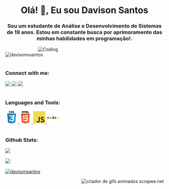 <h1 align="center">Olá! 👋, Eu sou Davison Santos</h1>
<h3 align="center">Sou um estudante de Análise e Desenvolvimento de Sistemas de 19 anos. Estou em constante busca por aprimoramento das minhas habilidades em programação!.</h3>
<img align="right" alt="Coding" width="400" src="https://media.giphy.com/media/v1.Y2lkPTc5MGI3NjExZmRkY2E3ZDMzM2NjMGU2N2IxZDY0ZTBhZWQ2N2FiY2QxYjBlOWZjOSZjdD1n/SWoSkN6DxTszqIKEqv/giphy.gif">


<p align="left"> <img src="https://komarev.com/ghpvc/?username=davisonnsantos&label=Profile%20views&color=0e75b6&style=flat" alt="davisonnsantos" /> </p>

#
### Connect with me:
<p align="left">
  <a href="https://www.linkedin.com/in/davisonsa/" target="_blank"><img src="https://img.shields.io/badge/-LinkedIn-%230077B5?style=for-the-badge&logo=linkedin&logoColor=white" target="_blank"></a>
  <a href="https://discordapp.com/users/400845929348857876" target="blank"><img src="https://img.shields.io/badge/Discord-7289DA?style=for-the-badge&logo=discord&logoColor=white" target="_blank"></a>
  <a href="https://instagram.com/davison_083" target="_blank"><img src="https://img.shields.io/badge/-Instagram-%23E4405F?style=for-the-badge&logo=instagram&logoColor=white" target="_blank"></a> 
</p>

#
### Languages and Tools: 
<p align="left"> <a href="https://www.w3schools.com/css/" target="_blank" rel="noreferrer"> <img src="https://raw.githubusercontent.com/devicons/devicon/master/icons/css3/css3-original-wordmark.svg" alt="css3" width="40" height="40"/> </a> <a href="https://www.w3.org/html/" target="_blank" rel="noreferrer"> <img src="https://raw.githubusercontent.com/devicons/devicon/master/icons/html5/html5-original-wordmark.svg" alt="html5" width="40" height="40"/> </a> <a href="https://developer.mozilla.org/en-US/docs/Web/JavaScript" target="_blank" rel="noreferrer"> <img src="https://raw.githubusercontent.com/devicons/devicon/master/icons/javascript/javascript-original.svg" alt="javascript" width="40" height="40"/> </a> <a href="https://nodejs.org" target="_blank" rel="noreferrer"> <img src="https://raw.githubusercontent.com/devicons/devicon/master/icons/nodejs/nodejs-original-wordmark.svg" alt="nodejs" width="40" height="40"/> </a> </p>

#
### Github Stats:
<div>
  <a href="https://github.com/davisonsantos">
  <p><img  height="170em" src="https://github-readme-stats.vercel.app/api/top-langs/?username=davisonsantos&layout=compact&theme=dracula"></p>
  <p><img height="170em" src="https://github-readme-stats.vercel.app/api?username=davisonsantos&hide=issues&show_icons=true&theme=dracula"></p>
  <p><img height="180em"  src="https://github-readme-streak-stats.herokuapp.com/?user=davisonsantos&theme=dracula" alt="davisonsantos" /></p>
</div>
  <a href="https://pt.scrapee.net/criar-gif-animado-htm"><img align="right" src="https://images.scrapee.net/result/20230330022340wvDcmxCMHK.gif" alt="criador de gifs animados scrapee.net" style="max-width:424px"></a>
